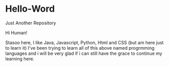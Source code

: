 # Hello-Word
Just Another Repository

Hi Human!

Stasoo here, I like Java, Javascript, Python, Html and CSS (but am here just to learn it)
I've been trying to learn all of this above named progrmming languages and i will be very glad if i can still have the grace to continue my learning here.
